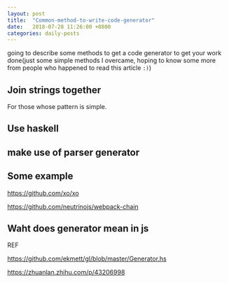 ```yaml
---
layout: post
title:  "Common-method-to-write-code-generator"
date:   2018-07-28 11:26:00 +0800
categories: daily-posts
---
```


going to describe some methods to get a code generator to get your work done(just some simple methods I overcame, hoping to know some more from people who happened to read this article ```:)```)

## Join strings together
For those whose pattern is simple.

## Use haskell 

## make use of parser generator

## Some example
https://github.com/xo/xo

https://github.com/neutrinojs/webpack-chain

## Waht does generator mean in js

REF

https://github.com/ekmett/gl/blob/master/Generator.hs

https://zhuanlan.zhihu.com/p/43206998


